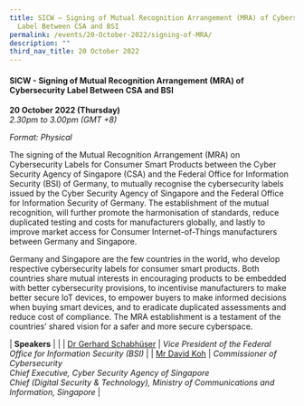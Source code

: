 ```yaml
---
title: SICW – Signing of Mutual Recognition Arrangement (MRA) of Cybersecurity
  Label Between CSA and BSI
permalink: /events/20-October-2022/signing-of-MRA/
description: ""
third_nav_title: 20 October 2022
---
```

#### **SICW - Signing of Mutual Recognition Arrangement (MRA) of Cybersecurity Label Between CSA and BSI**

**20 October 2022 (Thursday)**  
*2.30pm to 3.00pm (GMT +8)*

*Format: Physical*

The signing of the Mutual Recognition Arrangement (MRA) on Cybersecurity Labels for Consumer Smart Products between the Cyber Security Agency of Singapore (CSA) and the Federal Office for Information Security (BSI) of Germany, to mutually recognise the cybersecurity labels issued by the Cyber Security Agency of Singapore and the Federal Office for Information Security of Germany. The establishment of the mutual recognition, will further promote the harmonisation of standards, reduce duplicated testing and costs for manufacturers globally, and lastly to improve market access for Consumer Internet-of-Things manufacturers between Germany and Singapore. 

Germany and Singapore are the few countries in the world, who develop respective cybersecurity labels for consumer smart products. Both countries share mutual interests in encouraging products to be embedded with better cybersecurity provisions, to incentivise manufacturers to make better secure IoT devices, to empower buyers to make informed decisions when buying smart devices, and to eradicate duplicated assessments and reduce cost of compliance. The MRA establishment is a testament of the countries’ shared vision for a safer and more secure cyberspace.

| **Speakers**    |                                                              |
| [Dr Gerhard Schabhüser](/speaker-Gerhard-Schabhuser)  | *Vice President of the Federal Office for Information Security (BSI)*                  |
| [Mr David Koh](/moderator-david-koh/)  | *Commissioner of Cybersecurity <br>Chief Executive, Cyber Security Agency of Singapore <br>Chief (Digital Security & Technology), Ministry of Communications and Information, Singapore*                  |